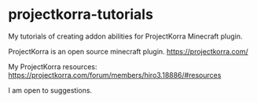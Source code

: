# projectkorra-tutorials
My tutorials of creating addon abilities for ProjectKorra Minecraft plugin.

ProjectKorra is an open source minecraft plugin. 
https://projectkorra.com/

My ProjectKorra resources:
https://projectkorra.com/forum/members/hiro3.18886/#resources

I am open to suggestions.
